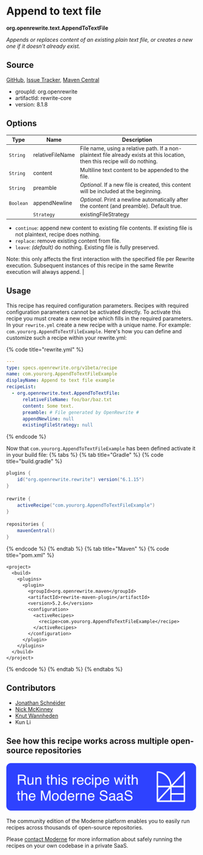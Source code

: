 # Append to text file

**org.openrewrite.text.AppendToTextFile**

_Appends or replaces content of an existing plain text file, or creates a new one if it doesn't already exist._

## Source

[GitHub](https://github.com/openrewrite/rewrite/blob/main/rewrite-core/src/main/java/org/openrewrite/text/AppendToTextFile.java), [Issue Tracker](https://github.com/openrewrite/rewrite/issues), [Maven Central](https://central.sonatype.com/artifact/org.openrewrite/rewrite-core/8.1.8/jar)

* groupId: org.openrewrite
* artifactId: rewrite-core
* version: 8.1.8

## Options

| Type | Name | Description |
| -- | -- | -- |
| `String` | relativeFileName | File name, using a relative path. If a non-plaintext file already exists at this location, then this recipe will do nothing. |
| `String` | content | Multiline text content to be appended to the file. |
| `String` | preamble | *Optional*. If a new file is created, this content will be included at the beginning. |
| `Boolean` | appendNewline | *Optional*. Print a newline automatically after the content (and preamble). Default true. |
                        | `Strategy` | existingFileStrategy | *Optional*. Determines behavior if a file exists at this location prior to Rewrite execution.

- `continue`: append new content to existing file contents. If existing file is not plaintext, recipe does nothing.
- `replace`: remove existing content from file.
- `leave`: *(default)* do nothing. Existing file is fully preserved.

Note: this only affects the first interaction with the specified file per Rewrite execution.
Subsequent instances of this recipe in the same Rewrite execution will always append. |


## Usage

This recipe has required configuration parameters. Recipes with required configuration parameters cannot be activated directly. To activate this recipe you must create a new recipe which fills in the required parameters. In your `rewrite.yml` create a new recipe with a unique name. For example: `com.yourorg.AppendToTextFileExample`.
Here's how you can define and customize such a recipe within your rewrite.yml:

{% code title="rewrite.yml" %}
```yaml
---
type: specs.openrewrite.org/v1beta/recipe
name: com.yourorg.AppendToTextFileExample
displayName: Append to text file example
recipeList:
  - org.openrewrite.text.AppendToTextFile:
      relativeFileName: foo/bar/baz.txt
      content: Some text.
      preamble: # File generated by OpenRewrite #
      appendNewline: null
      existingFileStrategy: null
```
{% endcode %}

Now that `com.yourorg.AppendToTextFileExample` has been defined activate it in your build file:
{% tabs %}
{% tab title="Gradle" %}
{% code title="build.gradle" %}
```groovy
plugins {
    id("org.openrewrite.rewrite") version("6.1.15")
}

rewrite {
    activeRecipe("com.yourorg.AppendToTextFileExample")
}

repositories {
    mavenCentral()
}
```
{% endcode %}
{% endtab %}
{% tab title="Maven" %}
{% code title="pom.xml" %}
```markup
<project>
  <build>
    <plugins>
      <plugin>
        <groupId>org.openrewrite.maven</groupId>
        <artifactId>rewrite-maven-plugin</artifactId>
        <version>5.2.6</version>
        <configuration>
          <activeRecipes>
            <recipe>com.yourorg.AppendToTextFileExample</recipe>
          </activeRecipes>
        </configuration>
      </plugin>
    </plugins>
  </build>
</project>
```
{% endcode %}
{% endtab %}
{% endtabs %}

## Contributors
* [Jonathan Schnéider](mailto:jkschneider@gmail.com)
* [Nick McKinney](mailto:mckinneynicholas@gmail.com)
* [Knut Wannheden](mailto:knut.wannheden@gmail.com)
* Kun Li


## See how this recipe works across multiple open-source repositories

[![Moderne Link Image](/.gitbook/assets/ModerneRecipeButton.png)](https://app.moderne.io/recipes/org.openrewrite.text.AppendToTextFile)

The community edition of the Moderne platform enables you to easily run recipes across thousands of open-source repositories.

Please [contact Moderne](https://moderne.io/product) for more information about safely running the recipes on your own codebase in a private SaaS.
